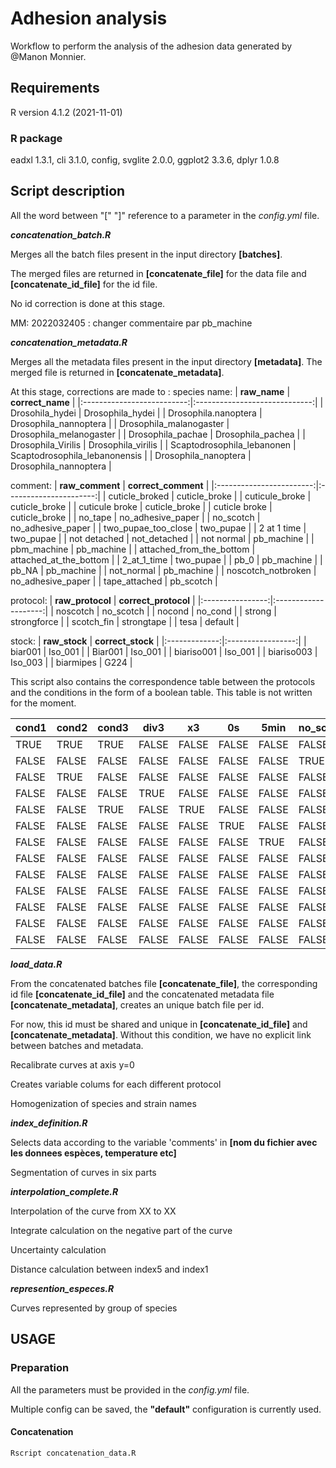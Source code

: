 # Adhesion analysis
Workflow to perform the analysis of the adhesion data generated by @Manon Monnier.

## Requirements

R version 4.1.2 (2021-11-01)

### R package


eadxl 1.3.1, cli 3.1.0, config, svglite 2.0.0, ggplot2 3.3.6, dplyr 1.0.8

## Script description
All the word between "[" "]" reference to a parameter in the _config.yml_ file.

**_concatenation_batch.R_**

Merges all the batch files present in the input directory **[batches]**. 

The merged files are returned in **[concatenate_file]** for the data file and **[concatenate_id_file]** for the id file.

No id correction is done at this stage.

MM: 2022032405 : changer commentaire par pb_machine


**_concatenation_metadata.R_**

Merges all the metadata files present in the input directory **[metadata]**.
The merged file is returned in **[concatenate_metadata]**.

At this stage, corrections are made to :
species name:
|        **raw_name**        |        **correct_name**       |
|:--------------------------:|:-----------------------------:|
| Drosohila_hydei            | Drosophila_hydei              |
| Drosophila.nanoptera       | Drosophila_nannoptera         |
| Drosophila_malanogaster    | Drosophila_melanogaster       |
| Drosophila_pachae          | Drosophila_pachea             |
| Drosophila_Virilis         | Drosophila_virilis            |
| Scaptodrosophila_lebanonen | Scaptodrosophila_lebanonensis |
| Drosophila_nanoptera       | Drosophila_nannoptera         |

comment:
|      **raw_comment**     |   **correct_comment**  |
|:------------------------:|:----------------------:|
| cuticle_broked           | cuticle_broke          |
| cuticule_broke           | cuticle_broke          |
| cuticule broke           | cuticle_broke          |
| cuticle broke            | cuticle_broke          |
| no_tape                  | no_adhesive_paper      |
| no_scotch                | no_adhesive_paper      |
| two_pupae_too_close      | two_pupae              |
| 2 at 1 time              | two_pupae              |
| not detached             | not_detached           |
| not normal               | pb_machine             |
| pbm_machine              | pb_machine             |
| attached_from_the_bottom | attached_at_the_bottom |
| 2_at_1_time              | two_pupae              |
| pb_0                     | pb_machine             |
| pb_NA                    | pb_machine             |
| not_normal               | pb_machine             |
| noscotch_notbroken       | no_adhesive_paper      |
| tape_attached            | pb_scotch              |

protocol:
| **raw_protocol** | **correct_protocol** |
|:----------------:|:--------------------:|
| noscotch         | no_scotch            |
| nocond           | no_cond              |
| strong           | strongforce          |
| scotch_fin       | strongtape           |
| tesa             | default              |

stock:
| **raw_stock** | **correct_stock** |
|:-------------:|:-----------------:|
| biar001       | Iso_001           |
| Biar001       | Iso_001           |
| biariso001    | Iso_001           |
| biariso003    | Iso_003           |
| biarmipes     | G224              |

This script also contains the correspondence table between the protocols and the conditions in the form of a boolean table. This table is not written for the moment.

| cond1 | cond2 | cond3 | div3  | x3    | 0s    | 5min  | no_scotch | strongforce | 3japf | no_cond | water | strongtape | scotch_fin_strong_force | default |
|-------|-------|-------|-------|-------|-------|-------|-----------|-------------|-------|---------|-------|------------|-------------------------|---------|
| TRUE  | TRUE  | TRUE  | FALSE | FALSE | FALSE | FALSE | FALSE     | FALSE       | FALSE | FALSE   | TRUE  | FALSE      | FALSE                   | FALSE   |
| FALSE | FALSE | FALSE | FALSE | FALSE | FALSE | FALSE | TRUE      | FALSE       | FALSE | FALSE   | FALSE | FALSE      | FALSE                   | FALSE   |
| FALSE | TRUE  | FALSE | FALSE | FALSE | FALSE | FALSE | FALSE     | FALSE       | FALSE | FALSE   | FALSE | FALSE      | FALSE                   | FALSE   |
| FALSE | FALSE | FALSE | TRUE  | FALSE | FALSE | FALSE | FALSE     | FALSE       | FALSE | FALSE   | FALSE | FALSE      | FALSE                   | FALSE   |
| FALSE | FALSE | TRUE  | FALSE | TRUE  | FALSE | FALSE | FALSE     | FALSE       | FALSE | FALSE   | FALSE | FALSE      | FALSE                   | FALSE   |
| FALSE | FALSE | FALSE | FALSE | FALSE | TRUE  | FALSE | FALSE     | FALSE       | FALSE | FALSE   | FALSE | FALSE      | FALSE                   | FALSE   |
| FALSE | FALSE | FALSE | FALSE | FALSE | FALSE | TRUE  | FALSE     | FALSE       | FALSE | FALSE   | FALSE | FALSE      | FALSE                   | FALSE   |
| FALSE | FALSE | FALSE | FALSE | FALSE | FALSE | FALSE | FALSE     | TRUE        | FALSE | FALSE   | FALSE | FALSE      | TRUE                    | FALSE   |
| FALSE | FALSE | FALSE | FALSE | FALSE | FALSE | FALSE | FALSE     | FALSE       | TRUE  | FALSE   | FALSE | FALSE      | FALSE                   | FALSE   |
| FALSE | FALSE | FALSE | FALSE | FALSE | FALSE | FALSE | FALSE     | FALSE       | FALSE | TRUE    | FALSE | FALSE      | FALSE                   | FALSE   |
| FALSE | FALSE | FALSE | FALSE | FALSE | FALSE | FALSE | FALSE     | FALSE       | FALSE | FALSE   | TRUE  | FALSE      | FALSE                   | FALSE   |
| FALSE | FALSE | FALSE | FALSE | FALSE | FALSE | FALSE | FALSE     | FALSE       | FALSE | FALSE   | FALSE | TRUE       | TRUE                    | FALSE   |
| FALSE | FALSE | FALSE | FALSE | FALSE | FALSE | FALSE | FALSE     | FALSE       | FALSE | FALSE   | FALSE | FALSE      | FALSE                   | TRUE    |


**_load_data.R_**

From the concatenated batches file **[concatenate_file]**, the corresponding id file **[concatenate_id_file]** and the concatenated metadata file **[concatenate_metadata]**,
creates an unique batch file per id.

For now, this id must be shared and unique in **[concatenate_id_file]** and **[concatenate_metadata]**.
Without this condition, we have no explicit link between batches and metadata.

Recalibrate curves at axis y=0

Creates variable colums for each different protocol

Homogenization of species and strain names

**_index_definition.R_**

Selects data according to the variable 'comments' in **[nom du fichier avec les donnees espèces, temperature etc]**

Segmentation of curves in six parts

**_interpolation_complete.R_**

Interpolation of the curve from XX to XX

Integrate calculation on the negative part of the curve

Uncertainty calculation

Distance calculation between index5 and index1

**_represention_especes.R_**

Curves represented by group of species




## USAGE

### Preparation
All the parameters must be provided in the _config.yml_ file.

Multiple config can be saved, the **"default"** configuration is currently used.

#### Concatenation
``` shell
Rscript concatenation_data.R
```
